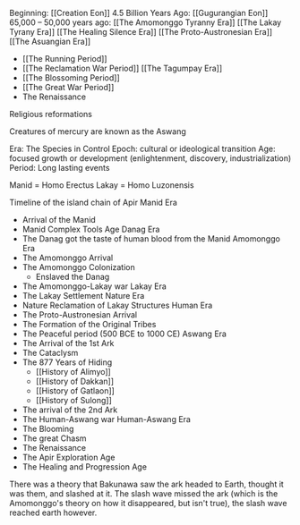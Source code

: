 Beginning: [[Creation Eon]]
4.5 Billion Years Ago: [[Gugurangian Eon]]
65,000 – 50,000 years ago: [[The Amomonggo Tyranny Era]]
[[The Lakay Tyrany Era]]
[[The Healing Silence Era]]
[[The Proto-Austronesian Era]]
[[The Asuangian Era]]
- [[The Running Period]]
- [[The Reclamation War Period]]
[[The Tagumpay Era]]
- [[The Blossoming Period]]
- [[The Great War Period]]
- The Renaissance 

Religious reformations

Creatures of mercury are known as the Aswang



Era: The Species in Control
Epoch: cultural or ideological transition
Age: focused growth or development (enlightenment, discovery, industrialization)
Period: Long lasting events


Manid = Homo Erectus
Lakay = Homo Luzonensis

Timeline of the island chain of Apir
Manid Era
- Arrival of the Manid
- Manid Complex Tools Age
Danag Era
- The Danag got the taste of human blood from the Manid
Amomonggo Era
- The Amomonggo Arrival
- The Amomonggo Colonization
	- Enslaved the Danag
- The Amomonggo-Lakay war
Lakay Era
- The Lakay Settlement
Nature Era 
- Nature Reclamation of Lakay Structures
Human Era 
- The Proto-Austronesian Arrival 
- The Formation of the Original Tribes
- The Peaceful period (500 BCE to 1000 CE)
Aswang Era
- The Arrival of the 1st Ark
- The Cataclysm 
- The 877 Years of Hiding
	- [[History of Alimyo]]
	- [[History of Dakkan]]
	- [[History of Gatlaon]]
	- [[History of Sulong]]
- The arrival of the 2nd Ark
- The Human-Aswang war
Human-Aswang Era 
- The Blooming 
- The great Chasm
- The Renaissance 
- The Apir Exploration Age
- The Healing and Progression Age


There was a theory that Bakunawa saw the ark headed to Earth, thought it was them, and slashed at it. The slash wave missed the ark (which is the Amomonggo's theory on how it disappeared, but isn't true), the slash wave reached earth however.